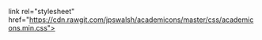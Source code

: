 link rel="stylesheet" href="https://cdn.rawgit.com/jpswalsh/academicons/master/css/academicons.min.css">
<link href="https://stackpath.bootstrapcdn.com/font-awesome/4.7.0/css/font-awesome.min.css" rel="stylesheet" integrity="sha384-wvfXpqpZZVQGK6TAh5PVlGOfQNHSoD2xbE+QkPxCAFlNEevoEH3Sl0sibVcOQVnN" crossorigin="anonymous">

#### <i class="fab fa-html5 html"></i>
#### <i class="fab fa-css3-alt css"></i>
#### <i class="fab fa-sass sass"></i>
#### <i class="fab fa-bootstrap bootstrap"></i>
#### <i class="fab fa-js-square js"></i>
#### <i class="fab fa-angular angular"></i>
#### <i class="fab fa-gitlab gitLab"></i>
